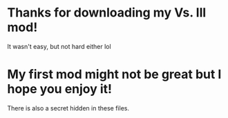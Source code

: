 # Thanks for downloading my Vs. Ill mod!
It wasn't easy, but not hard either lol
# My first mod might not be great but I hope you enjoy it!

There is also a secret hidden in these files.